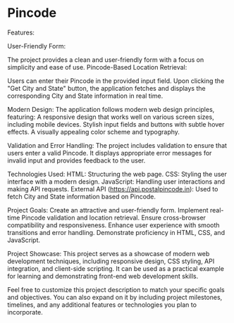 # Pincode
Features:

User-Friendly Form:

The project provides a clean and user-friendly form with a focus on simplicity and ease of use.
Pincode-Based Location Retrieval:

Users can enter their Pincode in the provided input field.
Upon clicking the "Get City and State" button, the application fetches and displays the corresponding City and State information in real time.

Modern Design:
The application follows modern web design principles, featuring:
A responsive design that works well on various screen sizes, including mobile devices.
Stylish input fields and buttons with subtle hover effects.
A visually appealing color scheme and typography.

Validation and Error Handling:
The project includes validation to ensure that users enter a valid Pincode.
It displays appropriate error messages for invalid input and provides feedback to the user.

Technologies Used:
HTML: Structuring the web page.
CSS: Styling the user interface with a modern design.
JavaScript: Handling user interactions and making API requests.
External API (https://api.postalpincode.in): Used to fetch City and State information based on Pincode.

Project Goals:
Create an attractive and user-friendly form.
Implement real-time Pincode validation and location retrieval.
Ensure cross-browser compatibility and responsiveness.
Enhance user experience with smooth transitions and error handling.
Demonstrate proficiency in HTML, CSS, and JavaScript.

Project Showcase:
This project serves as a showcase of modern web development techniques, including responsive design, CSS styling, API integration, and client-side scripting. It can be used as a practical example for learning and demonstrating front-end web development skills.

Feel free to customize this project description to match your specific goals and objectives. You can also expand on it by including project milestones, timelines, and any additional features or technologies you plan to incorporate.
